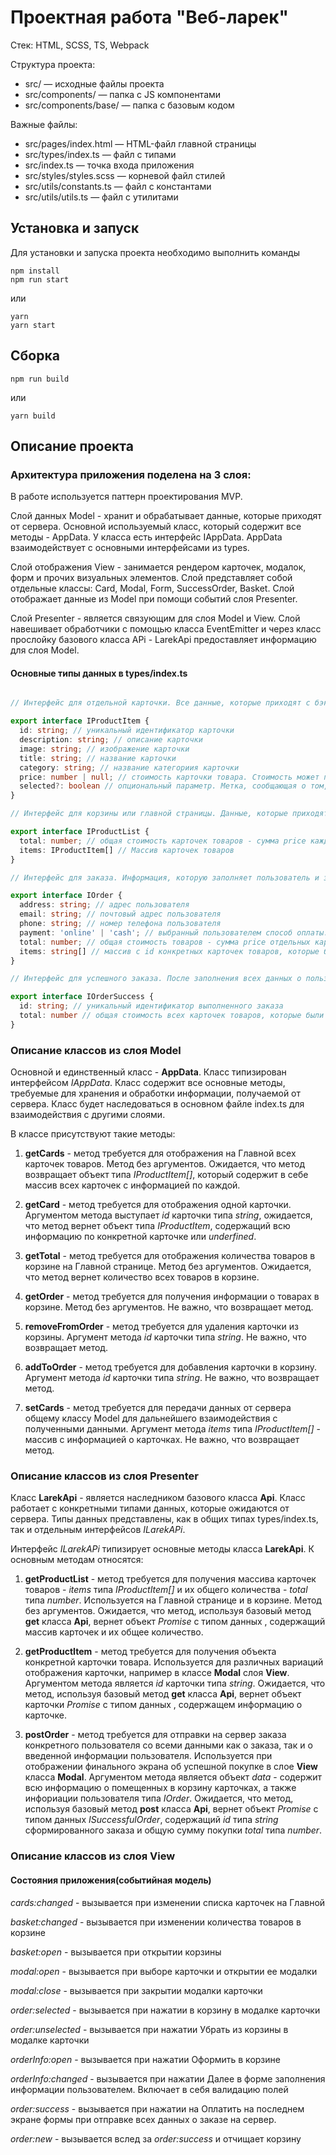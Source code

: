 # Проектная работа "Веб-ларек"

Стек: HTML, SCSS, TS, Webpack

Структура проекта:
- src/ — исходные файлы проекта
- src/components/ — папка с JS компонентами
- src/components/base/ — папка с базовым кодом

Важные файлы:
- src/pages/index.html — HTML-файл главной страницы
- src/types/index.ts — файл с типами
- src/index.ts — точка входа приложения
- src/styles/styles.scss — корневой файл стилей
- src/utils/constants.ts — файл с константами
- src/utils/utils.ts — файл с утилитами

## Установка и запуск
Для установки и запуска проекта необходимо выполнить команды

```
npm install
npm run start
```

или

```
yarn
yarn start
```
## Сборка

```
npm run build
```

или

```
yarn build
```

## Описание проекта

### Архитектура приложения поделена на 3 слоя:

В работе используется паттерн проектирования MVP. 

Слой данных Model - хранит и обрабатывает данные, которые приходят от сервера. Основной используемый класс, который содержит все методы - AppData. У класса есть интерфейс IAppData. AppData взаимодействует с основными интерфейсами из types.

Слой отображения View - занимается рендером карточек, модалок, форм и прочих визуальных элементов. Слой представляет собой отдельные классы:  Card, Modal, Form, SuccessOrder, Basket. Слой отображает данные из Model при помощи событий слоя Presenter.

Слой Presenter - является связующим для слоя Model и View. Слой навешивает обработчики с помощью класса EventEmitter и через класс прослойку базового класса APi - LarekApi предоставляет информацию для слоя Model.


#### Основные типы данных в types/index.ts

```typescript

// Интерфейс для отдельной карточки. Все данные, которые приходят с бэка, а также опциональное свойство selected - добавлен ли товар в корзину

export interface IProductItem {
  id: string; // уникальный идентификатор карточки 
  description: string; // описание карточки
  image: string; // изображение карточки
  title: string; // название карточки
  category: string; // название категориия карточки 
  price: number | null; // стоимость карточки товара. Стоимость может прийти нулевая
  selected?: boolean // опциональный параметр. Метка, сообщающая о том, что товар был выбран и помещен в корзину
}

// Интерфейс для корзины или главной страницы. Данные, которые приходят с бэка.

export interface IProductList {
  total: number; // общая стоимость карточек товаров - сумма price каждой карточки
  items: IProductItem[] // Массив карточек товаров
}

// Интерфейс для заказа. Информация, которую заполняет пользователь и затем отправляет на сервер вместе с выбранными товарами из корзины.

export interface IOrder {
  address: string; // адрес пользователя
  email: string; // почтовый адрес пользователя
  phone: string; // номер телефона пользователя
  payment: 'online' | 'cash'; // выбранный пользователем способ оплаты. В интерфейсе View - Онлайн или При получении
  total: number; // общая стоимость товаров - сумма price отдельных карточек
  items: string[] // массив с id конкретных карточек товаров, которые были выбраны и помещены в корзину
}

// Интерфейс для успешного заказа. После заполнения всех данных о пользователе и выборе товаров в корзину отправляется Post запрос на бэк с объектом типа IOrder. В ответ ожидается получить объект с информацией об успешном выполнении заказа

export interface IOrderSuccess {
  id: string; // уникальный идентификатор выполненного заказа
  total: number // общая стоимость всех карточек товаров, которые были отправлены на сервер
}

```

### Описание классов из слоя Model

Основной и единственный класс - **AppData**. Класс типизирован интерфейсом *IAppData*. Класс содержит все основные методы, требуемые для хранения и обработки информации, получаемой от сервера. Класс будет наследоваться в основном файле index.ts для взаимодействия с другими слоями.

В классе присутствуют такие методы:

1. **getCards** - метод требуется для отображения на Главной всех карточек товаров. Метод без аргументов. Ожидается, что метод возвращает объект типа *IProductItem[]*, который содержит в себе массив всех карточек с информацией по каждой. 

2. **getCard** - метод требуется для отображения одной карточки. Аргументом метода выступает *id* карточки типа *string*, ожидается, что метод вернет объект типа *IProductItem*, содержащий всю информацию по конкретной карточке или *underfined*. 

3. **getTotal** - метод требуется для отображения количества товаров в корзине на Главной странице. Метод без аргументов. Ожидается, что метод вернет количество всех товаров в корзине.

4. **getOrder** - метод требуется для получения информации о товарах в корзине. Метод без аргументов. Не важно, что возвращает метод.

5. **removeFromOrder** - метод требуется для удаления карточки из корзины. Аргумент метода *id* карточки типа *string*. Не важно, что возвращает метод.

6. **addToOrder** - метод требуется для добавления карточки в корзину. Аргумент метода *id* карточки типа *string*.  Не важно, что возвращает метод.

7. **setCards** - метод требуется для передачи данных от сервера общему классу Model для дальнейшего взаимодействия с полученными данными. Аргумент метода *items* типа *IProductItem[]* - массив с информацией о карточках. Не важно, что возвращает метод.


### Описание классов из слоя Presenter

Класс **LarekApi** - является наследником базового класса **Api**. Класс работает с конкретными типами данных, которые ожидаются от сервера. Типы данных представлены, как в общих типах types/index.ts, так и отдельным интерфейсов *ILarekAPi*.

Интерфейс *ILarekAPi* типизирует основные методы класса **LarekApi**. К основным методам относятся:

1. **getProductList** - метод требуется для получения массива карточек товаров - *items* типа *IProductItem[]* и их общего количества - *total* типа *number*. Используется на Главной странице и в корзине. Метод без аргументов. Ожидается, что метод, используя базовый метод **get** класса **Api**, вернет объект *Promise* с типом данных *<IProductList>*, содержащий массив карточек и их общее количество.

2. **getProductItem** - метод требуется для получения объекта конкретной карточки товара. Используется для различных вариаций отображения карточки, например в классе **Modal** слоя **View**. Аргументом метода является *id* карточки типа *string*. Ожидается, что метод, используя базовый метод **get** класса **Api**, вернет объект карточки *Promise* с типом данных *<IProductItem>*, содержащем информацию о карточке.

3. **postOrder** - метод требуется для отправки на сервер заказа конкретного пользователя со всеми данными как о заказа, так и о введенной информации пользователя. Используется при отображении финального экрана об успешной покупке в слое **View** класса **Modal**. Аргументом метода является объект *data* - содержит всю информацию о помещенных в корзину карточках, а также инфориации пользователя типа *IOrder*. Ожидается, что метод, используя базовый метод **post** класса **Api**, вернет объект *Promise* с типом данных *ISuccessfulOrder*, содержащий *id* типа *string* сформированного заказа и общую сумму покупки *total* типа *number*.


### Описание классов из слоя View
  



#### Состояния приложения(событийная модель)

*cards:changed* - вызывается при изменении списка карточек на Главной

*basket:changed* - вызывается при изменении количества товаров в корзине

*basket:open* - вызывается при открытии корзины

*modal:open* - вызывается при выборе карточки и открытии ее модалки

*modal:close* - вызывается при закрытии модалки карточки

*order:selected* - вызывается при нажатии в корзину в модалке карточки

*order:unselected* - вызывается при нажатии Убрать из корзины в модалке карточки

*orderInfo:open* - вызывается при нажатии Оформить в корзине

*orderInfo:changed* - вызывается при нажатии Далее в форме заполнения информации пользователем. Включает в себя валидацию полей

*order:success* - вызывается при нажатии на Оплатить на последнем экране формы при отправке всех данных о заказе на сервер.

*order:new* - вызывается вслед за *order:success* и отчищает корзину